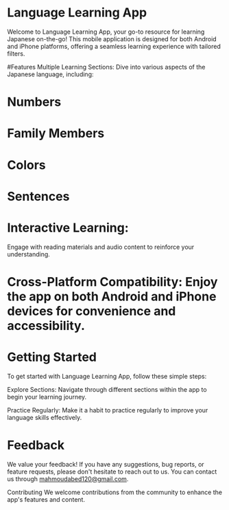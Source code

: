 # Language Learning App
Welcome to Language Learning App, your go-to resource for learning Japanese on-the-go! This mobile application is designed for both Android and iPhone platforms, offering a seamless learning experience with tailored filters.

#Features
Multiple Learning Sections: Dive into various aspects of the Japanese language, including:

# Numbers
# Family Members
# Colors
# Sentences

 # Interactive Learning:
 Engage with reading materials and audio content to reinforce your understanding.

# Cross-Platform Compatibility: Enjoy the app on both Android and iPhone devices for convenience and accessibility.

# Getting Started
To get started with Language Learning App, follow these simple steps:

Explore Sections: Navigate through different sections within the app to begin your learning journey.

Practice Regularly: Make it a habit to practice regularly to improve your language skills effectively.

# Feedback
We value your feedback! If you have any suggestions, bug reports, or feature requests, please don't hesitate to reach out to us. You can contact us through mahmoudabed120@gmail.com.

Contributing
We welcome contributions from the community to enhance the app's features and content.







